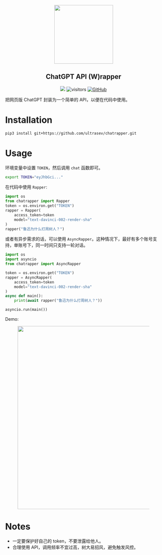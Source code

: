 
<div align="center">
 <figure style="text-align: align;">
     <img src="https://s3.bmp.ovh/imgs/2024/03/15/2aa0a21860f0ded7.png" width=189pt>
 </figure>
<h2>ChatGPT API (W)rapper</h2>

<a href='https://follow-your-click.github.io/'><img src='https://img.shields.io/badge/Project-Page-Green'></a> ![visitors](https://visitor-badge.laobi.icu/badge?page_id=ultrasev.chatrapper&left_color=green&right_color=red)  [![GitHub](https://img.shields.io/github/stars/ultrasev/chatrapper?style=social)](https://github.com/ultrasev/chatrapper)
</div>

把网页版 ChatGPT 封装为一个简单的 API，以便在代码中使用。

# Installation
```bash
pip3 install git+https://github.com/ultrasev/chatrapper.git
```

# Usage
环境变量中设置 `TOKEN`，然后调用 `chat` 函数即可。
```bash
export TOKEN="eyJhbGci..."
```

在代码中使用 `Rapper`:
```python
import os
from chatrapper import Rapper
token = os.environ.get("TOKEN")
rapper = Rapper(
    access_token=token
    model="text-davinci-002-render-sha"
)
rapper("鲁迅为什么打周树人？")
```

或者有异步需求的话，可以使用 `AsyncRapper`。这种情况下，最好有多个账号支持，单账号下，同一时间只支持一轮对话。

```python
import os
import asyncio
from chatrapper import AsyncRapper

token = os.environ.get("TOKEN")
rapper = AsyncRapper(
    access_token=token
    model="text-davinci-002-render-sha"
)
async def main():
    print(await rapper("鲁迅为什么打周树人？"))

asyncio.run(main())
```

Demo:

<figure style="text-align: left;">
    <img src="https://s3.bmp.ovh/imgs/2024/03/15/25ea45935e95e00e.gif" width=589pt>
</figure>


# Notes
- 一定要保护好自己的 token，不要泄露给他人。
- 合理使用 API，调用频率不宜过高，树大易招风，避免触发风控。
